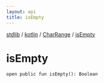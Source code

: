 ```yaml
---
layout: api
title: isEmpty
---
```

[stdlib](../../index.md) / [kotlin](../index.md) / [CharRange](index.md) / [isEmpty](isEmpty.md)

# isEmpty

```
open public fun isEmpty(): Boolean
```
